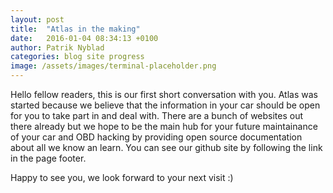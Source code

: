 ```yaml
---
layout: post
title:  "Atlas in the making"
date:   2016-01-04 08:34:13 +0100
author: Patrik Nyblad
categories: blog site progress
image: /assets/images/terminal-placeholder.png
---
```


Hello fellow readers, this is our first short conversation with you. Atlas was started because we believe that the information in your car should be open for you to take part in and deal with. There are a bunch of websites out there already but we hope to be the main hub for your future maintainance of your car and OBD hacking by providing open source documentation about all we know an learn. You can see our github site by following the link in the page footer.

Happy to see you, we look forward to your next visit :)

